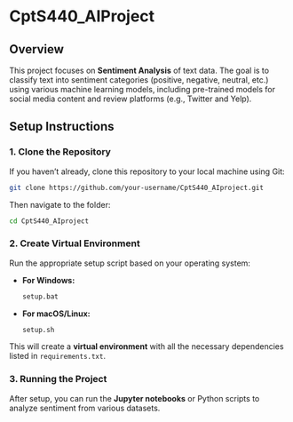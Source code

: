 
# **CptS440_AIProject**

## Overview
This project focuses on **Sentiment Analysis** of text data. The goal is to classify text into sentiment categories (positive, negative, neutral, etc.) using various machine learning models, including pre-trained models for social media content and review platforms (e.g., Twitter and Yelp).

## Setup Instructions

### 1. Clone the Repository
If you haven’t already, clone this repository to your local machine using Git:

```bash
git clone https://github.com/your-username/CptS440_AIproject.git
```

Then navigate to the folder:
```bash
cd CptS440_AIproject
```

### 2. Create Virtual Environment
Run the appropriate setup script based on your operating system:

- **For Windows:**
  ```bash
  setup.bat
  ```

- **For macOS/Linux:**
  ```bash
  setup.sh
  ```

This will create a **virtual environment** with all the necessary dependencies listed in `requirements.txt`.

### 3. Running the Project
After setup, you can run the **Jupyter notebooks** or Python scripts to analyze sentiment from various datasets.
